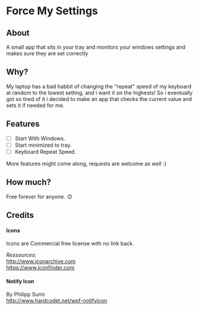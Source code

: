 # Force My Settings

## About
A small app that sits in your tray and monitors your windows settings and makes sure they are set correctly

## Why?
My laptop has a bad habbit of changing the "repeat" speed of my keyboard at random to the lowest setting, and i want it on the highests! So i eventually got so tired of it i decided to make an app that checks the current value and sets it if needed for me.

## Features
- [ ] Start With Windows.
- [ ] Start minimized to tray.
- [ ] Keyboard Repeat Speed.

More features might come along, requests are welcome as well :)

## How much?
Free forever for anyone. :D

## Credits
#### Icons
Icons are Commercial free license with no link back.

*Ressources*:  
http://www.iconarchive.com  
https://www.iconfinder.com  

#### Notify Icon
By Philipp Sumi:  
http://www.hardcodet.net/wpf-notifyicon
